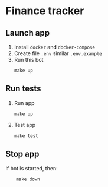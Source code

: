 # Finance tracker

## Launch app
1. Install `docker` and `docker-compose`
2. Create file `.env` similar `.env.example`
3. Run this bot
    ```
   make up
   ```

## Run tests
1. Run app
    ```
   make up
   ```
2. Test app
    ```
   make test
   ```

## Stop app
If bot is started, then:
```
    make down
```